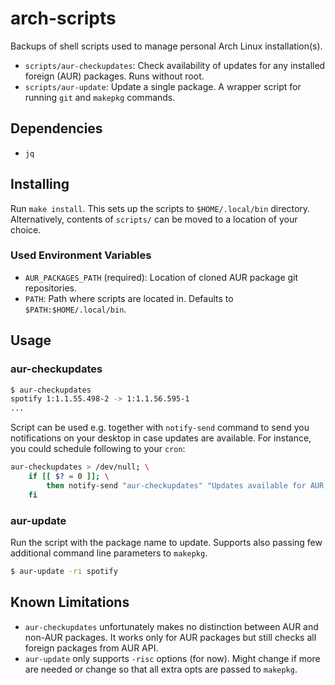 # arch-scripts

Backups of shell scripts used to manage personal Arch Linux
installation(s).

* `scripts/aur-checkupdates`: Check availability of updates for any installed
foreign (AUR) packages. Runs without root.
* `scripts/aur-update`: Update a single package. A wrapper script for
running `git` and `makepkg` commands.

## Dependencies

* `jq`

## Installing

Run `make install`. This sets up the scripts to `$HOME/.local/bin` directory.
Alternatively, contents of `scripts/` can be moved to a location of your choice.

### Used Environment Variables

* `AUR_PACKAGES_PATH` (required): Location of cloned AUR package git repositories.
* `PATH`: Path where scripts are located in. Defaults to `$PATH:$HOME/.local/bin`.

## Usage

### aur-checkupdates

```bash
$ aur-checkupdates
spotify 1:1.1.55.498-2 -> 1:1.1.56.595-1
...
```

Script can be used e.g. together with `notify-send` command to send you notifications
on your desktop in case updates are available. For instance, you could schedule following
to your `cron`:

```bash
aur-checkupdates > /dev/null; \
    if [[ $? = 0 ]]; \
        then notify-send "aur-checkupdates" "Updates available for AUR package(s)"; \
    fi
```

### aur-update

Run the script with the package name to update. Supports also passing few
additional command line parameters to `makepkg`.

```bash
$ aur-update -ri spotify
```

## Known Limitations

* `aur-checkupdates` unfortunately makes no distinction between AUR and non-AUR packages.
It works only for AUR packages but still checks all foreign packages from AUR API.
* `aur-update` only supports `-risc` options (for now). Might change if
more are needed or change so that all extra opts are passed to `makepkg`.
